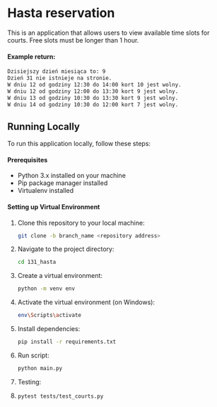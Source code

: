 # Hasta reservation

This is an application that allows users to view available time slots for courts. 
Free slots must be longer than 1 hour.


#### Example return:
   ```bash
Dzisiejszy dzień miesiąca to: 9
Dzień 31 nie istnieje na stronie.   
W dniu 12 od godziny 12:30 do 14:00 kort 10 jest wolny.
W dniu 12 od godziny 12:00 do 13:30 kort 9 jest wolny.
W dniu 13 od godziny 10:30 do 13:30 kort 9 jest wolny.
W dniu 14 od godziny 10:30 do 12:00 kort 7 jest wolny.
   ```


## Running Locally

To run this application locally, follow these steps:

#### Prerequisites

- Python 3.x installed on your machine
- Pip package manager installed
- Virtualenv installed

#### Setting up Virtual Environment

1. Clone this repository to your local machine:

   ```bash
   git clone -b branch_name <repository address>
   ```

2. Navigate to the project directory:

   ```bash
   cd 131_hasta
   ```

3. Create a virtual environment:

   ```bash
   python -m venv env
   ```

4. Activate the virtual environment (on Windows):

   ```bash
   env\Scripts\activate
   ```

5. Install dependencies:

   ```bash
   pip install -r requirements.txt
   ```

6. Run script:

   ```bash
   python main.py
   ```
   
7. Testing:
8. 
   ```bash
   pytest tests/test_courts.py
   ```



